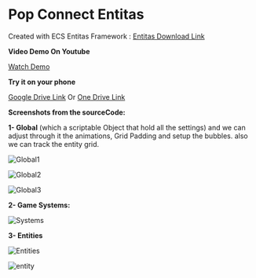 # Pop Connect Entitas
Created with ECS Entitas Framework : [Entitas Download Link](https://github.com/sschmid/Entitas-CSharp)

**Video Demo On Youtube**

[Watch Demo](https://youtu.be/P3TOWU-Y5k4)


**Try it on your phone**

[Google Drive Link](https://drive.google.com/open?id=10d-6MqNPn30ZTcenv7txLpDutvBrITu_)
Or
[One Drive Link](https://1drv.ms/u/s!Ambq7X4wLes3pW-uuUNjXOybXrmL?e=sZeB7b)

**Screenshots from the sourceCode:**

**1- Global** (which a scriptable Object that hold all the settings) and we can adjust through it the animations, Grid Padding  and setup the bubbles.
also we can track the entity grid.

![Global1](https://user-images.githubusercontent.com/62396712/78733242-2fceae80-7945-11ea-9152-b8270653f48c.PNG)

![Global2](https://user-images.githubusercontent.com/62396712/78733358-8340fc80-7945-11ea-8f81-959188f969a2.PNG)

![Global3](https://user-images.githubusercontent.com/62396712/78733369-8b00a100-7945-11ea-96e6-abc7fecf50a1.PNG)

**2- Game Systems:**

![Systems](https://user-images.githubusercontent.com/62396712/78733467-dca92b80-7945-11ea-8c4c-6d8f7ba30694.PNG)

**3- Entities**

![Entities](https://user-images.githubusercontent.com/62396712/78733520-fb0f2700-7945-11ea-90d5-869a545a5be8.PNG)

![entity](https://user-images.githubusercontent.com/62396712/78733544-082c1600-7946-11ea-8ddd-0e2158276b27.PNG)
